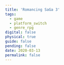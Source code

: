 ```yaml
---
title: 'Romancing SaGa 3'
tags:
  - game
  - platform_switch
  - genre_rpg
digital: false
physical: true
guide: false
pending: false
date: 2020-03-13
permalink: false
---
```

